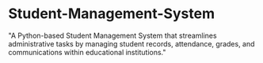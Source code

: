 # Student-Management-System
"A Python-based Student Management System that streamlines administrative tasks by managing student records, attendance, grades, and communications within educational institutions."
